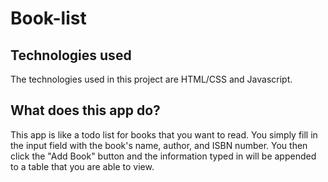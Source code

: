 # Book-list

## Technologies used
The technologies used in this project are HTML/CSS and Javascript.

## What does this app do?
This app is like a todo list for books that you want to read. You simply fill in the input
field with the book's name, author, and ISBN number. You then click the "Add Book" button
and the information typed in will be appended to a table that you are able to view.
